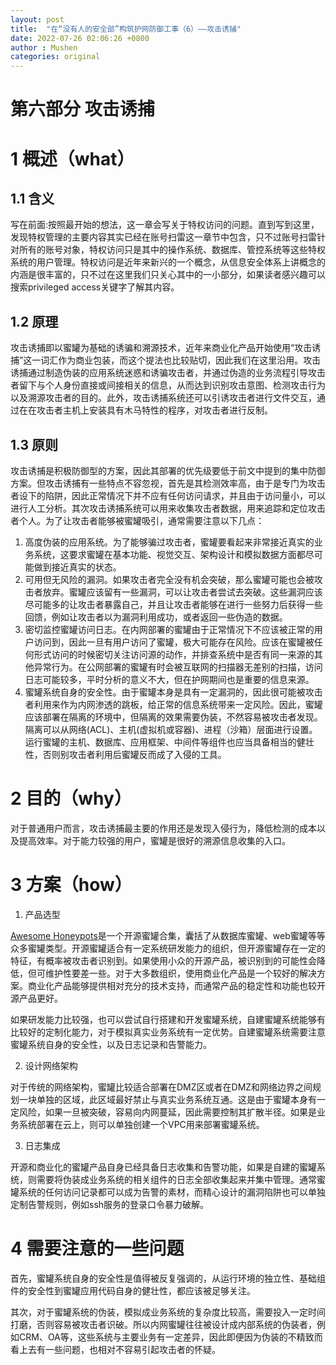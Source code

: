 ```yaml
---
layout: post
title:  "在“没有人的安全部”构筑护网防御工事（6）——攻击诱捕"
date: 2022-07-26 02:06:26 +0800
author : Mushen
categories: original
---
```


# 第六部分 攻击诱捕

# 1 概述（what）

## 1.1 含义

写在前面:按照最开始的想法，这一章会写关于特权访问的问题。直到写到这里，发现特权管理的主要内容其实已经在账号扫雷这一章节中包含，只不过账号扫雷针对所有的账号对象，特权访问只是其中的操作系统、数据库、管控系统等这些特权系统的用户管理。特权访问是近年来新兴的一个概念，从信息安全体系上讲概念的内涵是很丰富的，只不过在这里我们只关心其中的一小部分，如果读者感兴趣可以搜索privileged access关键字了解其内容。

## 1.2 原理

攻击诱捕即以蜜罐为基础的诱骗和溯源技术，近年来商业化产品开始使用“攻击诱捕”这一词汇作为商业包装，而这个提法也比较贴切，因此我们在这里沿用。攻击诱捕通过制造伪装的应用系统迷惑和诱骗攻击者，并通过伪造的业务流程引导攻击者留下与个人身份直接或间接相关的信息，从而达到识别攻击意图、检测攻击行为以及溯源攻击者的目的。此外，攻击诱捕系统还可以引诱攻击者进行文件交互，通过在在攻击者主机上安装具有木马特性的程序，对攻击者进行反制。


## 1.3 原则

攻击诱捕是积极防御型的方案，因此其部署的优先级要低于前文中提到的集中防御方案。但攻击诱捕有一些特点不容忽视，首先是其检测效率高，由于是专门为攻击者设下的陷阱，因此正常情况下并不应有任何访问请求，并且由于访问量小，可以进行人工分析。其次攻击诱捕系统可以用来收集攻击者数据，用来追踪和定位攻击者个人。为了让攻击者能够被蜜罐吸引，通常需要注意以下几点：

1. 高度伪装的应用系统。为了能够骗过攻击者，蜜罐要看起来非常接近真实的业务系统，这要求蜜罐在基本功能、视觉交互、架构设计和模拟数据方面都尽可能做到接近真实的状态。
2. 可用但无风险的漏洞。如果攻击者完全没有机会突破，那么蜜罐可能也会被攻击者放弃。蜜罐应该留有一些漏洞，可以让攻击者尝试去突破。这些漏洞应该尽可能多的让攻击者暴露自己，并且让攻击者能够在进行一些努力后获得一些回馈，例如让攻击者以为漏洞利用成功，或者返回一些伪造的数据。
3. 密切监控蜜罐访问日志。在内网部署的蜜罐由于正常情况下不应该被正常的用户访问到，因此一旦有用户访问了蜜罐，极大可能存在风险。应该在蜜罐被任何形式访问的时候密切关注访问源的动作，并排查系统中是否有同一来源的其他异常行为。在公网部署的蜜罐有时会被互联网的扫描器无差别的扫描，访问日志可能较多，平时分析的意义不大，但在护网期间也是重要的信息来源。
4. 蜜罐系统自身的安全性。由于蜜罐本身是具有一定漏洞的，因此很可能被攻击者利用来作为内网渗透的跳板，给正常的信息系统带来一定风险。因此，蜜罐应该部署在隔离的环境中，但隔离的效果需要伪装，不然容易被攻击者发现。隔离可以从网络(ACL)、主机(虚拟机或容器)、进程（沙箱）层面进行设置。运行蜜罐的主机、数据库、应用框架、中间件等组件也应当具备相当的健壮性，否则别攻击者利用后蜜罐反而成了入侵的工具。

# 2 目的（why）

对于普通用户而言，攻击诱捕最主要的作用还是发现入侵行为，降低检测的成本以及提高效率。对于能力较强的用户，蜜罐是很好的溯源信息收集的入口。

# 3 方案（how）

1. 产品选型

[Awesome Honeypots](https://github.com/paralax/awesome-honeypots)是一个开源蜜罐合集，囊括了从数据库蜜罐、web蜜罐等等众多蜜罐类型。开源蜜罐适合有一定系统研发能力的组织，但开源蜜罐存在一定的特征，有概率被攻击者识别到。如果使用小众的开源产品，被识别到的可能性会降低，但可维护性要差一些。对于大多数组织，使用商业化产品是一个较好的解决方案。商业化产品能够提供相对充分的技术支持，而通常产品的稳定性和功能也较开源产品更好。

如果研发能力比较强，也可以尝试自行搭建和开发蜜罐系统，自建蜜罐系统能够有比较好的定制化能力，对于模拟真实业务系统有一定优势。自建蜜罐系统需要注意蜜罐系统自身的安全性，以及日志记录和告警能力。

2. 设计网络架构

对于传统的网络架构，蜜罐比较适合部署在DMZ区或者在DMZ和网络边界之间规划一块单独的区域，此区域最好禁止与真实业务系统互通。这是由于蜜罐本身有一定风险，如果一旦被突破，容易向内网蔓延，因此需要控制其扩散半径。如果是业务系统部署在云上，则可以单独创建一个VPC用来部署蜜罐系统。

3. 日志集成

开源和商业化的蜜罐产品自身已经具备日志收集和告警功能，如果是自建的蜜罐系统，则需要将伪装成业务系统的相关组件的日志全部收集起来并集中管理。通常蜜罐系统的任何访问记录都可以成为告警的素材，而精心设计的漏洞陷阱也可以单独定制告警规则，例如ssh服务的登录口令暴力破解。


# 4 需要注意的一些问题

首先，蜜罐系统自身的安全性是值得被反复强调的，从运行环境的独立性、基础组件的安全性到蜜罐应用代码自身的健壮性，都应该被足够关注。

其次，对于蜜罐系统的伪装，模拟成业务系统的复杂度比较高，需要投入一定时间打磨，否则容易被攻击者识破。所以内网蜜罐往往被设计成内部系统的伪装者，例如CRM、OA等，这些系统与主要业务有一定差异，因此即便因为伪装的不精致而看上去有一些问题，也相对不容易引起攻击者的怀疑。


